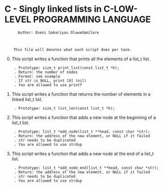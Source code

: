 #	C - Singly linked lists in C-LOW-LEVEL PROGRAMMING LANGUAGE




		  Author: Oseni Sakariyau Oluwadamilare



	    This file will denotes what each script does per task.



0. This script writes a function that prints all the elements of a list_t list.

    	. Prototype: size_t print_list(const list_t *h);
    	. Return: the number of nodes
    	. Format: see example
    	. If str is NULL, print [0] (nil)
    	. You are allowed to use printf


1. This script writes a function that returns the number of elements in a linked list_t list.

    	. Prototype: size_t list_len(const list_t *h);

2. This script writes a function that adds a new node at the beginning of a list_t list.

    	. Prototype: list_t *add_node(list_t **head, const char *str);
    	. Return: the address of the new element, or NULL if it failed
    	. str needs to be duplicated
    	. You are allowed to use strdup


3. This script writes a function that adds a new node at the end of a list_t list.

    	. Prototype: list_t *add_node_end(list_t **head, const char *str);
    	. Return: the address of the new element, or NULL if it failed
    	. str needs to be duplicated
    	. You are allowed to use strdup


